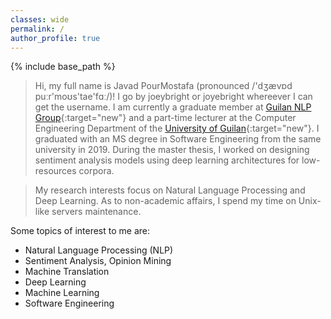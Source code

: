 ```yaml
---
classes: wide
permalink: /
author_profile: true
---
```

{% include base_path %}

> Hi, my full name is Javad PourMostafa (pronounced /'dʒævɒd puːr'moʊs'tae'fɑː/)! I go by joeybright or joyebright whereever I can get the username. I am currently a graduate member at [Guilan NLP Group](https://nlp.guilan.ac.ir){:target="new"} and a part-time lecturer at the Computer Engineering Department of the [University of Guilan](https://guilan.ac.ir/en/home){:target="new"}. I graduated with an MS degree in Software Engineering from the same university in 2019. During the master thesis, I worked on designing sentiment analysis models using deep learning architectures for low-resources corpora.

> My research interests focus on Natural Language Processing and Deep Learning. As to non-academic affairs, I spend my time on Unix-like servers maintenance. 

Some topics of interest to me are:

-   Natural Language Processing (NLP)
-   Sentiment Analysis, Opinion Mining
-   Machine Translation
-   Deep Learning
-   Machine Learning
-   Software Engineering
